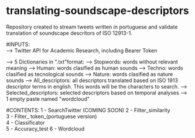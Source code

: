 # translating-soundscape-descriptors
Repository created to stream tweets written in portuguese and validate translation of soundscape descritors of ISO 12913-1. 

#INPUTS:				
--> Twitter API for Academic Research, including Bearer Token
   
--> 5 Dictionaries in ".txt"format:
		--> Stopwords: words without relevant meaning
		--> Human: words clasified as human sounds
    --> Techno:  words clasified as tecnological sounds
    --> Nature:  words clasified as nature sounds
    --> All_descriptors: all descriptors translated based on ISO 1913 descriptor terms in english. This words will be the characters to search.
    --> Selected_descriptors: selected descriptors based on temporal analyses
--> 1 empty paste named "wordcloud"

#CONTENTS:
1 - SearchTwitter (COMING SOON)	
2 - Filter_similarity	
3 - Filter_ token_(portuguese version)	
4 - Classificator  
5 - Accuracy_test
6 - Wordcloud
	
